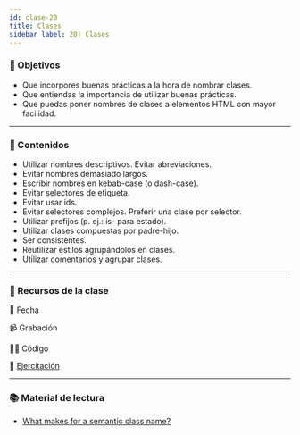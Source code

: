 ```yaml
---
id: clase-20
title: Clases
sidebar_label: 20) Clases
---
```


### 🏁 Objetivos

- Que incorpores buenas prácticas a la hora de nombrar clases.
- Que entiendas la importancia de utilizar buenas prácticas.
- Que puedas poner nombres de clases a elementos HTML con mayor facilidad.

---

### 📝 Contenidos

- Utilizar nombres descriptivos. Evitar abreviaciones.
- Evitar nombres demasiado largos.
- Escribir nombres en kebab-case (o dash-case).
- Evitar selectores de etiqueta.
- Evitar usar ids.
- Evitar selectores complejos. Preferir una clase por selector.
- Utilizar prefijos (p. ej.: is- para estado).
- Utilizar clases compuestas por padre-hijo.
- Ser consistentes.
- Reutilizar estilos agrupándolos en clases.
- Utilizar comentarios y agrupar clases.

---

### 🚀 Recursos de la clase

📆 Fecha

📹 Grabación

👩‍💻 Código

💪 [Ejercitación](https://github.com/Ada-IT/ejercicios-frontend/blob/master/modulo-1/ejercicios/09-clases.md)

---

### 📚 Material de lectura

- [What makes for a semantic class name?](https://css-tricks.com/semantic-class-names/)
